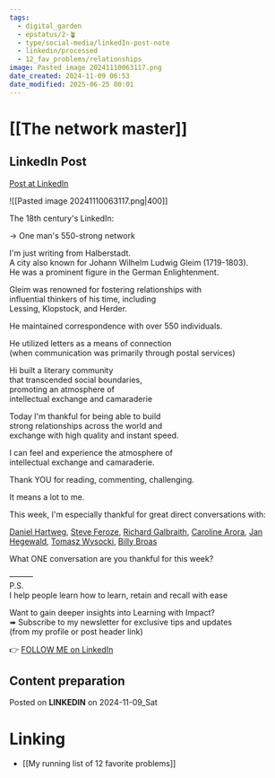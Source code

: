 ```yaml
---
tags:
  - digital_garden
  - epstatus/2-🪴
  - type/social-media/linkedIn-post-note
  - linkedin/processed
  - 12_fav_problems/relationships
image: Pasted image 20241110063117.png
date_created: 2024-11-09 06:53
date_modified: 2025-06-25 00:01
---
```

# [[The network master]]

## LinkedIn Post

[Post at LinkedIn](https://www.linkedin.com/posts/sebastiankamilli_the-18th-centurys-linkedin-one-mans-activity-7260909040006762496-zJT5?utm_source=share&utm_medium=member_desktop)

![[Pasted image 20241110063117.png|400]]

The 18th century's LinkedIn:  
  
→ One man's 550-strong network  
  
I'm just writing from Halberstadt.  
A city also known for Johann Wilhelm Ludwig Gleim (1719-1803).  
He was a prominent figure in the German Enlightenment.  
  
Gleim was renowned for fostering relationships with  
influential thinkers of his time, including  
Lessing, Klopstock, and Herder.  
  
He maintained correspondence with over 550 individuals.  
  
He utilized letters as a means of connection  
(when communication was primarily through postal services)  
  
Hi built a literary community  
that transcended social boundaries,  
promoting an atmosphere of  
intellectual exchange and camaraderie  
  
Today I'm thankful for being able to build  
strong relationships across the world and  
exchange with high quality and instant speed.  
  
I can feel and experience the atmosphere of  
intellectual exchange and camaraderie.  
  
Thank YOU for reading, commenting, challenging.  
  
It means a lot to me.  
  
This week, I'm especially thankful for great direct conversations with:  
  
[Daniel Hartweg](https://www.linkedin.com/in/daniel-hartweg/), [Steve Feroze](https://www.linkedin.com/in/steve-feroze-125b68a2/), [Richard Galbraith](https://www.linkedin.com/in/richard-galbraith-clandestine-coaching/), [Caroline Arora](https://www.linkedin.com/in/caroline-arora-7452a015/), [Jan Hegewald](https://www.linkedin.com/in/jan-hegewald/), [Tomasz Wysocki](https://www.linkedin.com/in/t-wysocki/), [Billy Broas](https://www.linkedin.com/in/billybroas/)  
  
What ONE conversation are you thankful for this week?  
  
———  
P.S.  
I help people learn how to learn, retain and recall with ease  
  
Want to gain deeper insights into Learning with Impact?  
➠ Subscribe to my newsletter for exclusive tips and updates  
(from my profile or post header link)

👉 [FOLLOW ME on LinkedIn](https://www.linkedin.com/comm/mynetwork/discovery-see-all?usecase=PEOPLE_FOLLOWS&followMember=sebastiankamilli)

## Content preparation

Posted on **LINKEDIN** on 2024-11-09_Sat

# Linking

+ [[My running list of 12 favorite problems]]